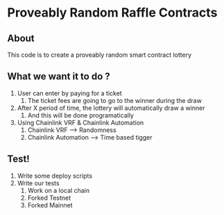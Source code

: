 # Proveably Random Raffle Contracts

## About

This code is to create a proveably random smart contract lottery

## What we want it to do ?

1. User can enter by paying for a ticket
   1. The ticket fees are going to go to the winner during the draw
2. After X period of time, the lottery will automatically draw a winner
   1. And this will be done programatically
3. Using Chainlink VRF & Chainlink Automation
   1. Chainlink VRF --> Randomness
   2. Chainlink Automation --> Time based tigger

## Test!

1. Write some deploy scripts
2. Write our tests
   1. Work on a local chain
   2. Forked Testnet
   3. Forked Mainnet 